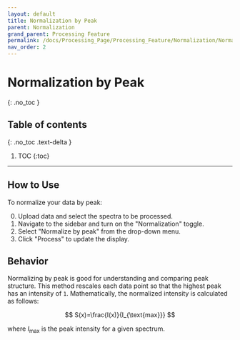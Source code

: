 ```yaml
---
layout: default
title: Normalization by Peak
parent: Normalization
grand_parent: Processing Feature
permalink: /docs/Processing_Page/Processing_Feature/Normalization/Normalization_Peak
nav_order: 2
---
```


# Normalization by Peak
{: .no_toc }

## Table of contents
{: .no_toc .text-delta }

1. TOC
{:toc}

---

## How to Use

To normalize your data by peak:

0. Upload data and select the spectra to be processed.
1. Navigate to the sidebar and turn on the "Normalization" toggle.
2. Select "Normalize by peak" from the drop-down menu.
3. Click "Process" to update the display.

## Behavior

Normalizing by peak is good for understanding and comparing peak structure. This method rescales each data point so that the highest peak has an intensity of `1`. Mathematically, the normalized intensity is calculated as follows:

$$
S(x)=\frac{I(x)}{I_{\text{max}}}
$$

where $I_{\text{max}}$ is the peak intensity for a given spectrum.
